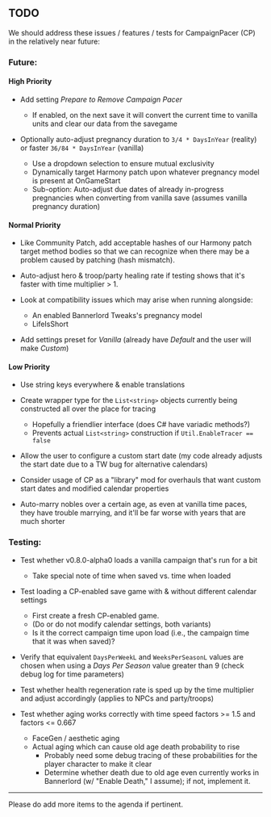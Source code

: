 ## TODO

We should address these issues / features / tests for CampaignPacer (CP) in the relatively near future:

### Future:

#### High Priority

- Add setting *Prepare to Remove Campaign Pacer*
  - If enabled, on the next save it will convert the current time to vanilla units and clear our data from the savegame

- Optionally auto-adjust pregnancy duration to `3/4 * DaysInYear` (reality) or faster `36/84 * DaysInYear` (vanilla)
  - Use a dropdown selection to ensure mutual exclusivity
  - Dynamically target Harmony patch upon whatever pregnancy model is present at OnGameStart
  - Sub-option: Auto-adjust due dates of already in-progress pregnancies when converting from vanilla save (assumes vanilla pregnancy duration)


#### Normal Priority

- Like Community Patch, add acceptable hashes of our Harmony patch target method bodies so that we can recognize when there may be a problem caused by patching (hash mismatch).

- Auto-adjust hero & troop/party healing rate if testing shows that it's faster with time multiplier > 1.

- Look at compatibility issues which may arise when running alongside:
  - An enabled Bannerlord Tweaks's pregnancy model
  - LifeIsShort

- Add settings preset for *Vanilla* (already have *Default* and the user will make *Custom*)


#### Low Priority

- Use string keys everywhere & enable translations

- Create wrapper type for the `List<string>` objects currently being constructed all over the place for tracing
  - Hopefully a friendlier interface (does C# have variadic methods?)
  - Prevents actual `List<string>` construction if `Util.EnableTracer == false`

- Allow the user to configure a custom start date (my code already adjusts the start date due to a TW bug for alternative calendars)

- Consider usage of CP as a "library" mod for overhauls that want custom start dates and modified calendar properties

- Auto-marry nobles over a certain age, as even at vanilla time paces, they have trouble marrying, and it'll be far worse with years that are much shorter


### Testing:

- Test whether v0.8.0-alpha0 loads a vanilla campaign that's run for a bit
  - Take special note of time when saved vs. time when loaded

- Test loading a CP-enabled save game with & without different calendar settings
  - First create a fresh CP-enabled game.
  - (Do or do not modify calendar settings, both variants)
  - Is it the correct campaign time upon load (i.e., the campaign time that it was when saved)?

- Verify that equivalent `DaysPerWeekL` and `WeeksPerSeasonL` values are chosen when using a *Days Per Season* value greater than 9 (check debug log for time parameters)

- Test whether health regeneration rate is sped up by the time multiplier and adjust accordingly (applies to NPCs and party/troops)

- Test whether aging works correctly with time speed factors >= 1.5 and factors <= 0.667
  - FaceGen / aesthetic aging
  - Actual aging which can cause old age death probability to rise
    - Probably need some debug tracing of these probabilities for the player character to make it clear
    - Determine whether death due to old age even currently works in Bannerlord (w/ "Enable Death," I assume); if not, implement it.

---

Please do add more items to the agenda if pertinent.
